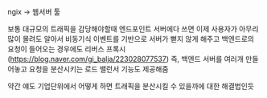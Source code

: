 ngix -> 웹서버 툴

보통 대규모의 트래픽을 감당해야할때
엔드포인트 서버에다 쓰면 이제 사용자가 아무리 많이 몰려도 알아서 비동기식 이벤트를 기반으로
서버가 뻗지 않게 해주고
백엔드로의 요청이 들어오는 경우에도
리버스 프록시(https://blog.naver.com/gi_balja/223028077537)
즉, 백엔드 서버를 여러개 만들어놓고 요청을 분산시키는 로드 밸런서 기능도 제공해줌

약간 얘도 기업단위에서 어떻게 하면 트래픽을 분산시킬 수 있을까에 대한 해결법인듯
